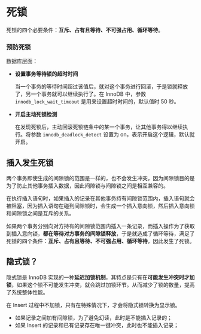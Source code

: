 # 死锁

死锁的四个必要条件：**互斥、占有且等待、不可强占用、循环等待**。

### 预防死锁

数据库层面：

* **设置事务等待锁的超时时间**

  当一个事务的等待时间超过该值后，就对这个事务进行回滚，于是锁就释放了，另一个事务就可以继续执行了。在 InnoDB 中，参数 `innodb_lock_wait_timeout` 是用来设置超时时间的，默认值时 50 秒。

* **开启主动死锁检测**

  在发现死锁后，主动回滚死锁链条中的某一个事务，让其他事务得以继续执行。将参数 `innodb_deadlock_detect` 设置为 on，表示开启这个逻辑，默认就开启。



## 插入发生死锁

两个事务即使生成的间隙锁的范围是一样的，也不会发生冲突，因为间隙锁目的是为了防止其他事务插入数据，因此间隙锁与间隙锁之间是相互兼容的。

在执行插入语句时，如果插入的记录在其他事务持有间隙锁范围内，插入语句就会被阻塞，因为插入语句在碰到间隙锁时，会生成一个插入意向锁，然后插入意向锁和间隙锁之间是互斥的关系。

如果两个事务分别向对方持有的间隙锁范围内插入一条记录，而插入操作为了获取到插入意向锁，**都在等待对方事务的间隙锁释放**，于是就造成了循环等待，满足了死锁的四个条件：**互斥、占有且等待、不可强占用、循环等待**，因此发生了死锁。





## 隐式锁？

隐式锁是 InnoDB 实现的一种**延迟加锁机制**，其特点是只有在**可能发生冲突时才加锁**，如果这个锁不可能发生冲突，就会跳过加锁环节。从而减少了锁的数量，提高了系统整体性能。

在 Insert 过程中不加锁，只有在特殊情况下，才会将隐式锁转换为显示锁。

- 如果记录之间加有间隙锁，为了避免幻读，此时是不能插入记录的；
- 如果 Insert 的记录和已有记录存在唯一键冲突，此时也不能插入记录；

